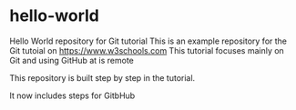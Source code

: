 # hello-world
Hello World repository for Git tutorial
This is an example repository for the Git tutoial on https://www.w3schools.com
This tutorial focuses mainly on Git and using GitHub at is remote

This repository is built step by step in the tutorial.

It now includes steps for GitbHub
